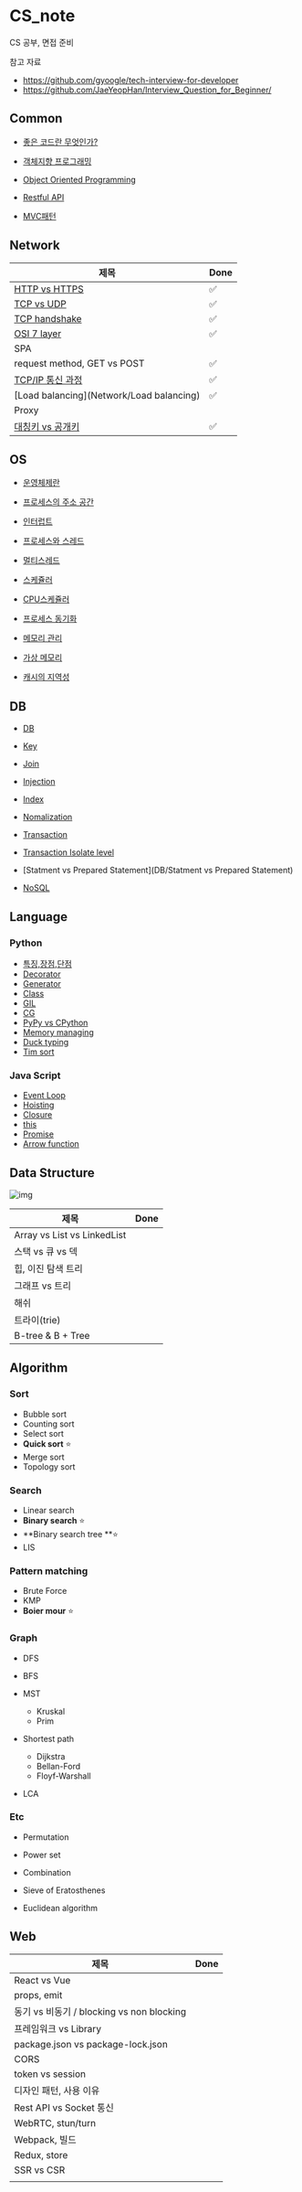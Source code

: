 # CS_note
CS 공부, 면접 준비

참고 자료

- https://github.com/gyoogle/tech-interview-for-developer
- https://github.com/JaeYeopHan/Interview_Question_for_Beginner/



## Common

- [좋은 코드란 무엇인가?](Common/좋은%20코드란%20무엇인가)
- [객체지향 프로그래밍](Common/객체지향%20프로그래밍)

- [Object Oriented Programming](Common/Object%20Oriented%20Programming)

- [Restful API](Common/Restful%20API)

- [MVC패턴](Common/MVC패턴)



## Network

| 제목                                   | Done |
| -------------------------------------- | ---- |
| [HTTP vs HTTPS](Network/HTTP%20vs%20HTTPS) | ✅    |
| [TCP vs UDP](Network/TCP%20vs%20UDP)       | ✅    |
| [TCP handshake](Network/TCP%20handshake) | ✅    |
| [OSI 7 layer](Network/OSI7layer)     | ✅ |
| SPA                                    |      |
| request method, GET vs POST            |  ✅    |
| [TCP/IP 통신 과정](Network/TCPIPFlow) |   ✅   |
| [Load balancing](Network/Load balancing) | ✅ |
| Proxy | |
| [대칭키 vs 공개키](Network/대칭키vs공개키) |   ✅   |



## OS

- [운영체제란](OS/운영체제란)

- [프로세스의 주소 공간](OS/프로세스의주소공간)

- [인터럽트](OS/인터럽트)

- [프로세스와 스레드](OS/프로세스와스레드)

- [멀티스레드](OS/멀티스레드)

- [스케쥴러](OS/스케쥴러)

- [CPU스케쥴러](OS/CPU스케쥴러)

- [프로세스 동기화](OS/프로세스동기화)

- [메모리 관리](OS/메모리관리)

- [가상 메모리](OS/가상메모리)

- [캐시의 지역성](OS/캐시의지역성)

  



## DB

- [DB](DB/DB)

- [Key](DB/Key)
- [Join](DB/Join)
- [Injection](DB/Injection)
- [Index](DB/Index)
- [Nomalization](DB/Nomalization)
- [Transaction](DB/Transaction)
- [Transaction Isolate level](DB/TransactionIsolatelevel)
- [Statment vs Prepared Statement](DB/Statment vs Prepared Statement)
- [NoSQL](DB/NoSQL)





## Language

### Python

- [특징,장점,단점](Language/Python/특징,장점,단점)
- [Decorator](Language/Python/Decorator)
- [Generator](Language/Python/Generator)
- [Class](Language/Python/Class)
- [GIL](Language/Python/GIL)
- [CG](Language/Python/GC)
- [PyPy vs CPython](Language/Python/PyPyvsCPython)
- [Memory managing](Language/Python/Memorymanaging)
- [Duck typing](Language/Python/Ducktyping)
- [Tim sort](Language/Python/Timsort)



### Java Script

- [Event Loop](Language/JS/EventLoop)
- [Hoisting](Language/JS/Hoisting)
- [Closure](Language/JS/Closure)
- [this](Language/JS/this)
- [Promise](Language/JS/Promise)
- [Arrow function](Language/JS/ArrowFunction)



## Data Structure

![img](README.assets/image1.png)

| 제목                        | Done |
| --------------------------- | ---- |
| Array vs List vs LinkedList |      |
| 스택 vs 큐 vs 덱            |      |
| 힙, 이진 탐색 트리          |      |
| 그래프 vs 트리              |      |
| 해쉬                        |      |
| 트라이(trie)                |      |
| B-tree & B + Tree           |      |





## Algorithm

### Sort

- Bubble sort
- Counting sort
- Select sort
- **Quick sort** ⭐
- Merge sort
- Topology sort



### Search

- Linear search
- **Binary search** ⭐
- **Binary search tree **⭐
- LIS



### Pattern matching

- Brute Force
- KMP
- **Boier mour** ⭐



### Graph

- DFS
- BFS
- MST
  - Kruskal
  - Prim
- Shortest path
  - Dijkstra
  - Bellan-Ford
  - Floyf-Warshall

- LCA



### Etc

- Permutation
- Power set
- Combination

- Sieve of Eratosthenes
- Euclidean algorithm







## Web

| 제목                                      | Done |
| ----------------------------------------- | ---- |
| React vs Vue                              |      |
| props, emit                               |      |
| 동기 vs 비동기 / blocking vs non blocking |      |
| 프레임워크 vs Library                     |      |
| package.json vs package-lock.json         |      |
| CORS                                      |      |
| token vs session                          |      |
| 디자인 패턴, 사용 이유                    |      |
| Rest API vs Socket 통신                   |      |
| WebRTC, stun/turn                         |      |
| Webpack, 빌드                             |      |
| Redux, store                              |      |
| SSR vs CSR                                |      |
|                                           |      |



